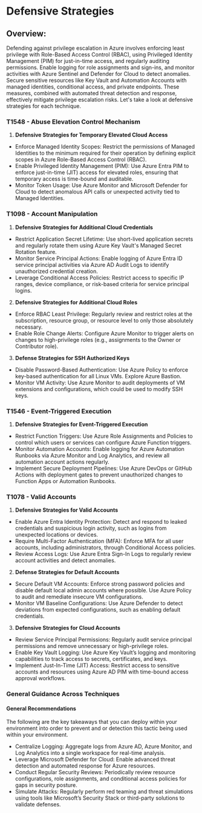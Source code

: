 # Defensive Strategies

## Overview:

Defending against privilege escalation in Azure involves enforcing least privilege with Role-Based Access Control (RBAC), using Privileged Identity Management (PIM) for just-in-time access, and regularly auditing permissions. Enable logging for role assignments and sign-ins, and monitor activities with Azure Sentinel and Defender for Cloud to detect anomalies. Secure sensitive resources like Key Vault and Automation Accounts with managed identities, conditional access, and private endpoints. These measures, combined with automated threat detection and response, effectively mitigate privilege escalation risks. Let's take a look at defensive strategies for each technique.&#x20;

### **T1548 - Abuse Elevation Control Mechanism**

1. **Defensive Strategies for Temporary Elevated Cloud Access**

* Enforce Managed Identity Scopes: Restrict the permissions of Managed Identities to the minimum required for their operation by defining explicit scopes in Azure Role-Based Access Control (RBAC).
* Enable Privileged Identity Management (PIM): Use Azure Entra PIM to enforce just-in-time (JIT) access for elevated roles, ensuring that temporary access is time-bound and auditable.
* Monitor Token Usage: Use Azure Monitor and Microsoft Defender for Cloud to detect anomalous API calls or unexpected activity tied to Managed Identities.

### **T1098 - Account Manipulation**

1. **Defensive Strategies for Additional Cloud Credentials**

* Restrict Application Secret Lifetime: Use short-lived application secrets and regularly rotate them using Azure Key Vault's Managed Secret Rotation feature.
* Monitor Service Principal Actions: Enable logging of Azure Entra ID service principal activities via Azure AD Audit Logs to identify unauthorized credential creation.
* Leverage Conditional Access Policies: Restrict access to specific IP ranges, device compliance, or risk-based criteria for service principal logins.

2. **Defensive Strategies for Additional Cloud Roles**

* Enforce RBAC Least Privilege: Regularly review and restrict roles at the subscription, resource group, or resource level to only those absolutely necessary.
* Enable Role Change Alerts: Configure Azure Monitor to trigger alerts on changes to high-privilege roles (e.g., assignments to the Owner or Contributor role).

3. **Defense Strategies for SSH Authorized Keys**

* Disable Password-Based Authentication: Use Azure Policy to enforce key-based authentication for all Linux VMs. Explore Azure Bastion.
* Monitor VM Activity: Use Azure Monitor to audit deployments of VM extensions and configurations, which could be used to modify SSH keys.

### **T1546 - Event-Triggered Execution**

1. **Defensive Strategies for Event-Triggered Execution**

* Restrict Function Triggers: Use Azure Role Assignments and Policies to control which users or services can configure Azure Function triggers.
* Monitor Automation Accounts: Enable logging for Azure Automation Runbooks via Azure Monitor and Log Analytics, and review all automation account actions regularly.
* Implement Secure Deployment Pipelines: Use Azure DevOps or GitHub Actions with deployment gates to prevent unauthorized changes to Function Apps or Automation Runbooks.

### **T1078 - Valid Accounts**

1. **Defensive Strategies for Valid Accounts**

* Enable Azure Entra Identity Protection: Detect and respond to leaked credentials and suspicious login activity, such as logins from unexpected locations or devices.
* Require Multi-Factor Authentication (MFA): Enforce MFA for all user accounts, including administrators, through Conditional Access policies.
* Review Access Logs: Use Azure Entra Sign-In Logs to regularly review account activities and detect anomalies.

2. **Defense Strategies for Default Accounts**

* Secure Default VM Accounts: Enforce strong password policies and disable default local admin accounts where possible. Use Azure Policy to audit and remediate insecure VM configurations.
* Monitor VM Baseline Configurations: Use Azure Defender to detect deviations from expected configurations, such as enabling default credentials.

3. **Defensive Strategies for Cloud Accounts**

* Review Service Principal Permissions: Regularly audit service principal permissions and remove unnecessary or high-privilege roles.
* Enable Key Vault Logging: Use Azure Key Vault’s logging and monitoring capabilities to track access to secrets, certificates, and keys.
* Implement Just-In-Time (JIT) Access: Restrict access to sensitive accounts and resources using Azure AD PIM with time-bound access approval workflows.

### General Guidance Across Techniques

#### **General Recommendations**

The following are the key takeaways that you can deploy within your environment into order to prevent and or detection this tactic being used within your environment.&#x20;

* Centralize Logging: Aggregate logs from Azure AD, Azure Monitor, and Log Analytics into a single workspace for real-time analysis.
* Leverage Microsoft Defender for Cloud: Enable advanced threat detection and automated response for Azure resources.
* Conduct Regular Security Reviews: Periodically review resource configurations, role assignments, and conditional access policies for gaps in security posture.
* Simulate Attacks: Regularly perform red teaming and threat simulations using tools like Microsoft’s Security Stack or third-party solutions to validate defenses.
